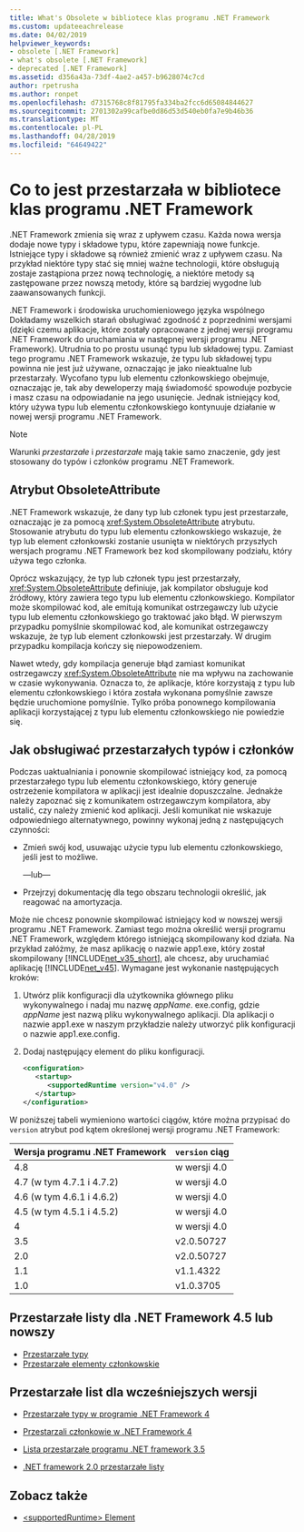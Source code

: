 ```yaml
---
title: What's Obsolete w bibliotece klas programu .NET Framework
ms.custom: updateeachrelease
ms.date: 04/02/2019
helpviewer_keywords:
- obsolete [.NET Framework]
- what's obsolete [.NET Framework]
- deprecated [.NET Framework]
ms.assetid: d356a43a-73df-4ae2-a457-b9628074c7cd
author: rpetrusha
ms.author: ronpet
ms.openlocfilehash: d7315768c8f81795fa334ba2fcc6d65084844627
ms.sourcegitcommit: 2701302a99cafbe0d86d53d540eb0fa7e9b46b36
ms.translationtype: MT
ms.contentlocale: pl-PL
ms.lasthandoff: 04/28/2019
ms.locfileid: "64649422"
---
```

# <a name="whats-obsolete-in-the-net-framework-class-library"></a>Co to jest przestarzała w bibliotece klas programu .NET Framework

.NET Framework zmienia się wraz z upływem czasu. Każda nowa wersja dodaje nowe typy i składowe typu, które zapewniają nowe funkcje. Istniejące typy i składowe są również zmienić wraz z upływem czasu. Na przykład niektóre typy stać się mniej ważne technologii, które obsługują zostaje zastąpiona przez nową technologię, a niektóre metody są zastępowane przez nowszą metody, które są bardziej wygodne lub zaawansowanych funkcji.

.NET Framework i środowiska uruchomieniowego języka wspólnego Dokładamy wszelkich starań obsługiwać zgodność z poprzednimi wersjami (dzięki czemu aplikacje, które zostały opracowane z jednej wersji programu .NET Framework do uruchamiania w następnej wersji programu .NET Framework). Utrudnia to po prostu usunąć typu lub składowej typu. Zamiast tego programu .NET Framework wskazuje, że typu lub składowej typu powinna nie jest już używane, oznaczając je jako nieaktualne lub przestarzały. Wycofano typu lub elementu członkowskiego obejmuje, oznaczając je, tak aby deweloperzy mają świadomość spowoduje pozbycie i masz czasu na odpowiadanie na jego usunięcie. Jednak istniejący kod, który używa typu lub elementu członkowskiego kontynuuje działanie w nowej wersji programu .NET Framework.

> [!NOTE]
> Warunki *przestarzałe* i *przestarzałe* mają takie samo znaczenie, gdy jest stosowany do typów i członków programu .NET Framework.

## <a name="the-obsoleteattribute-attribute"></a>Atrybut ObsoleteAttribute

.NET Framework wskazuje, że dany typ lub członek typu jest przestarzałe, oznaczając je za pomocą <xref:System.ObsoleteAttribute> atrybutu. Stosowanie atrybutu do typu lub elementu członkowskiego wskazuje, że typ lub element członkowski zostanie usunięta w niektórych przyszłych wersjach programu .NET Framework bez kod skompilowany podziału, który używa tego członka.

Oprócz wskazujący, że typ lub członek typu jest przestarzały, <xref:System.ObsoleteAttribute> definiuje, jak kompilator obsługuje kod źródłowy, który zawiera tego typu lub elementu członkowskiego. Kompilator może skompilować kod, ale emitują komunikat ostrzegawczy lub użycie typu lub elementu członkowskiego go traktować jako błąd. W pierwszym przypadku pomyślnie skompilować kod, ale komunikat ostrzegawczy wskazuje, że typ lub element członkowski jest przestarzały. W drugim przypadku kompilacja kończy się niepowodzeniem.

Nawet wtedy, gdy kompilacja generuje błąd zamiast komunikat ostrzegawczy <xref:System.ObsoleteAttribute> nie ma wpływu na zachowanie w czasie wykonywania. Oznacza to, że aplikacje, które korzystają z typu lub elementu członkowskiego i która została wykonana pomyślnie zawsze będzie uruchomione pomyślnie. Tylko próba ponownego kompilowania aplikacji korzystającej z typu lub elementu członkowskiego nie powiedzie się.

## <a name="how-to-handle-obsolete-types-and-members"></a>Jak obsługiwać przestarzałych typów i członków

Podczas uaktualniania i ponownie skompilować istniejący kod, za pomocą przestarzałego typu lub elementu członkowskiego, który generuje ostrzeżenie kompilatora w aplikacji jest idealnie dopuszczalne. Jednakże należy zapoznać się z komunikatem ostrzegawczym kompilatora, aby ustalić, czy należy zmienić kod aplikacji. Jeśli komunikat nie wskazuje odpowiedniego alternatywnego, powinny wykonaj jedną z następujących czynności:

- Zmień swój kod, usuwając użycie typu lub elementu członkowskiego, jeśli jest to możliwe.

     —lub—

- Przejrzyj dokumentację dla tego obszaru technologii określić, jak reagować na amortyzacja.

Może nie chcesz ponownie skompilować istniejący kod w nowszej wersji programu .NET Framework. Zamiast tego można określić wersji programu .NET Framework, względem którego istniejącą skompilowany kod działa. Na przykład załóżmy, że masz aplikację o nazwie app1.exe, który został skompilowany [!INCLUDE[net_v35_short](../../../includes/net-v35-short-md.md)], ale chcesz, aby uruchamiać aplikację [!INCLUDE[net_v45](../../../includes/net-v45-md.md)]. Wymagane jest wykonanie następujących kroków:

1. Utwórz plik konfiguracji dla użytkownika głównego pliku wykonywalnego i nadaj mu nazwę *appName*. exe.config, gdzie *appName* jest nazwą pliku wykonywalnego aplikacji. Dla aplikacji o nazwie app1.exe w naszym przykładzie należy utworzyć plik konfiguracji o nazwie app1.exe.config.

2. Dodaj następujący element do pliku konfiguracji.

    ```xml
    <configuration>
       <startup> 
          <supportedRuntime version="v4.0" />
       </startup>
    </configuration>
    ```

W poniższej tabeli wymieniono wartości ciągów, które można przypisać do `version` atrybut pod kątem określonej wersji programu .NET Framework:

|Wersja programu .NET Framework|`version` ciąg|
|-|-|
|4.8|w wersji 4.0|
|4.7 (w tym 4.7.1 i 4.7.2)|w wersji 4.0|
|4.6 (w tym 4.6.1 i 4.6.2)|w wersji 4.0|
|4.5 (w tym 4.5.1 i 4.5.2)|w wersji 4.0|
|4|w wersji 4.0|
|3.5|v2.0.50727|
|2.0|v2.0.50727|
|1.1|v1.1.4322|
|1.0|v1.0.3705|

## <a name="obsolete-lists-for-the-net-framework-45-and-later-versions"></a>Przestarzałe listy dla .NET Framework 4.5 lub nowszy

- [Przestarzałe typy](obsolete-types.md)
- [Przestarzałe elementy członkowskie](obsolete-members.md)

## <a name="obsolete-lists-for-previous-versions"></a>Przestarzałe list dla wcześniejszych wersji

- [Przestarzałe typy w programie .NET Framework 4](https://docs.microsoft.com/previous-versions/dotnet/netframework-4.0/ee461503(v=vs.100))

- [Przestarzali członkowie w .NET Framework 4](https://docs.microsoft.com/previous-versions/dotnet/netframework-4.0/ee471421(v=vs.100))

- [Lista przestarzałe programu .NET framework 3.5](https://docs.microsoft.com/previous-versions/cc835481(v=msdn.10))

- [.NET framework 2.0 przestarzałe listy](https://docs.microsoft.com/previous-versions/aa497286(v=msdn.10))

## <a name="see-also"></a>Zobacz także

- [\<supportedRuntime> Element](../configure-apps/file-schema/startup/supportedruntime-element.md)